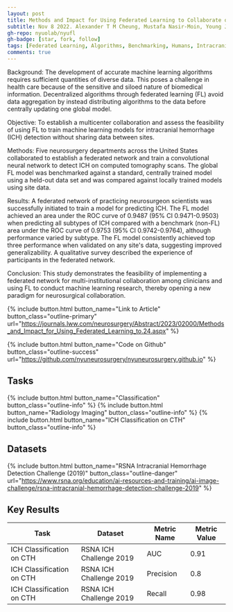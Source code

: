 ```yaml
---
layout: post
title: Methods and Impact for Using Federated Learning to Collaborate on Clinical Research
subtitle: Nov 8 2022. Alexander T M Cheung, Mustafa Nasir-Moin, Young Joon Fred Kwon, Jiahui Guan, Chris Liu, Lavender Jiang, Christian Raimondo, Silky Chotai, Lola Chambless, Hasan S Ahmad, Daksh Chauhan, Jang W Yoon, Todd Hollon, Vivek Buch, Douglas Kondziolka, Dinah Chen, Lama A Al-Aswad, Yindalon Aphinyanaphongs, Eric Karl Oermann
gh-repo: nyuolab/nyufl
gh-badge: [star, fork, follow]
tags: [Federated Learning, Algorithms, Benchmarking, Humans, Intracranial Hemorrhages, Machine Learning, Neural Networks Computer]
comments: true
---
```


Background: The development of accurate machine learning algorithms requires sufficient quantities of diverse data. This poses a challenge in health care because of the sensitive and siloed nature of biomedical information. Decentralized algorithms through federated learning (FL) avoid data aggregation by instead distributing algorithms to the data before centrally updating one global model.

Objective: To establish a multicenter collaboration and assess the feasibility of using FL to train machine learning models for intracranial hemorrhage (ICH) detection without sharing data between sites.

Methods: Five neurosurgery departments across the United States collaborated to establish a federated network and train a convolutional neural network to detect ICH on computed tomography scans. The global FL model was benchmarked against a standard, centrally trained model using a held-out data set and was compared against locally trained models using site data.

Results: A federated network of practicing neurosurgeon scientists was successfully initiated to train a model for predicting ICH. The FL model achieved an area under the ROC curve of 0.9487 (95% CI 0.9471-0.9503) when predicting all subtypes of ICH compared with a benchmark (non-FL) area under the ROC curve of 0.9753 (95% CI 0.9742-0.9764), although performance varied by subtype. The FL model consistently achieved top three performance when validated on any site's data, suggesting improved generalizability. A qualitative survey described the experience of participants in the federated network.

Conclusion: This study demonstrates the feasibility of implementing a federated network for multi-institutional collaboration among clinicians and using FL to conduct machine learning research, thereby opening a new paradigm for neurosurgical collaboration.

{% include button.html button_name="Link to Article" button_class="outline-primary" url="https://journals.lww.com/neurosurgery/Abstract/2023/02000/Methods_and_Impact_for_Using_Federated_Learning_to.24.aspx" %}

{% include button.html button_name="Code on Github" button_class="outline-success" url="https://github.com/nyuneurosurgery/nyuneurosurgery.github.io" %}

## Tasks
{% include button.html button_name="Classification" button_class="outline-info" %}
{% include button.html button_name="Radiology Imaging" button_class="outline-info" %}
{% include button.html button_name="ICH Classification on CTH" button_class="outline-info" %}

## Datasets
{% include button.html button_name="RSNA Intracranial Hemorrhage Detection Challenge (2019)" button_class="outline-danger" url="https://www.rsna.org/education/ai-resources-and-training/ai-image-challenge/rsna-intracranial-hemorrhage-detection-challenge-2019" %}

## Key Results
<div class="datatable-begin"></div>

Task    | Dataset                                    | Metric Name | Metric Value
------- | ------------------------------------------ | ----------- | -----------
ICH Classification on CTH  | RSNA ICH Challenge 2019 | AUC         | 0.91
ICH Classification on CTH  | RSNA ICH Challenge 2019 | Precision   | 0.8
ICH Classification on CTH  | RSNA ICH Challenge 2019 | Recall      | 0.98

<div class="datatable-end"></div>